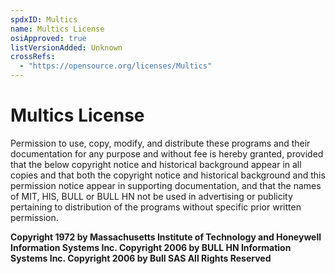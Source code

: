 ```yaml
---
spdxID: Multics
name: Multics License
osiApproved: true
listVersionAdded: Unknown
crossRefs: 
  - "https://opensource.org/licenses/Multics"
---
```


# Multics License

Permission to use, copy, modify, and distribute these programs and their documentation for any purpose and without fee is hereby granted, provided that the below copyright notice and historical background appear in all copies and that both the copyright notice and historical background and this permission notice appear in supporting documentation, and that the names of MIT, HIS, BULL or BULL HN not be used in advertising or publicity pertaining to distribution of the programs without specific prior written permission.

**Copyright 1972 by Massachusetts Institute of Technology and Honeywell Information Systems Inc. Copyright 2006 by BULL HN Information Systems Inc. Copyright 2006 by Bull SAS All Rights Reserved**
